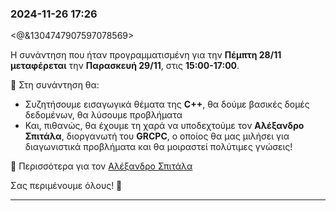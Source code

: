 ### 2024-11-26 17:26


<@&1304747907597078569>

Η συνάντηση που ήταν προγραμματισμένη για την **Πέμπτη 28/11** **μεταφέρεται** την **Παρασκευή 29/11**, στις **15:00-17:00**.  

📌 Στη συνάντηση θα:  
- Συζητήσουμε εισαγωγικά θέματα της **C++**,  θα δούμε βασικές δομές δεδομένων, θα λύσουμε προβλήματα 
- Και, πιθανώς, θα έχουμε τη χαρά να υποδεχτούμε τον **Αλέξανδρο Σπιτάλα**, διοργανωτή του **GRCPC**, ο οποίος θα μας μιλήσει για διαγωνιστικά προβλήματα και θα μοιραστεί πολύτιμες γνώσεις!  

🔗 Περισσότερα για τον [Αλέξανδρο Σπιτάλα](https://www.linkedin.com/in/alexandros-s-37b96a80)  

Σας περιμένουμε όλους! 🚀


---


